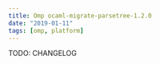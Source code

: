 ```yaml
---
title: Omp ocaml-migrate-parsetree-1.2.0
date: "2019-01-11"
tags: [omp, platform]
---
```


TODO: CHANGELOG
